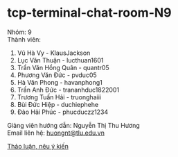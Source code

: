 # tcp-terminal-chat-room-N9

Nhóm: 9 <br>
Thành viên:
1. Vũ Hà Vy - KlausJackson
2. Lục Văn Thuận - lucthuan1601
3. Trần Văn Hồng Quân - quantr05
4. Phương Văn Đức - pvduc05
5. Hà Văn Phong - havanphong1
6. Trần Anh Đức - trananhduc1822001
7. Trương Tuấn Hải - truonghaiii
8. Bùi Đức Hiệp - duchiephehe
9. Đào Hải Phúc - phucduczz1234

Giảng viên hướng dẫn: Nguyễn Thị Thu Hương <br>
Email liên hệ: [huongnt@tlu.edu.vn](mailto:huongnt@tlu.edu.vn)

[Thảo luận, nêu ý kiến](https://github.com/KlausJackson/tcp-terminal-chat-room-N9/discussions/1)




